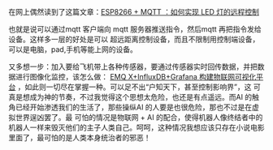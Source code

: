 
在网上偶然读到了这篇文章：[ESP8266 + MQTT ：如何实现 LED 灯的远程控制](https://juejin.cn/post/6918284078844215309)

也就是说可以通过mqtt 客户端向 mqtt 服务器推送指令，然后mqtt 再把指令发给设备。这样多一层的好处是可以
超远距离控制设备，而且不限制用控制端设备，可以是电脑，pad,手机等能上网的设备。

又多想一步：加入要给飞机带上各种传感器，要通过传感器实时回传数据，并把数据进行图像化监控，该怎么做：
[EMQ X+InfluxDB+Grafana 构建物联网可视化平台](https://juejin.cn/post/6844904014149058568) ，如此则一切尽在掌握一种。可以足不出“户知天下，甚至控制影响界”，这
可真是想成为神的节奏，不过我觉得这个思想太危险，也还是有点遥远。而AI 的触角已经开始渗透我们的生活了，那些操纵AI 的人要是也很危险，那也不过是在虚拟世界逞凶罢了。最
可怕的情况是物联网 + AI 的配合，使得机器人像终结者中的机器人一样来毁灭他们的主子人类自己。呵呵，这种情况我想应该只存在小说电影里面了，最可怕的是人类本身统治者的邪恶！
